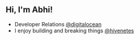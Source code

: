 <h2> Hi, I'm Abhi!</h2>

- Developer Relations [@digitalocean](https://www.digitalocean.com/) 
- I enjoy building and breaking things [@hivenetes](https://github.com/hivenetes)
